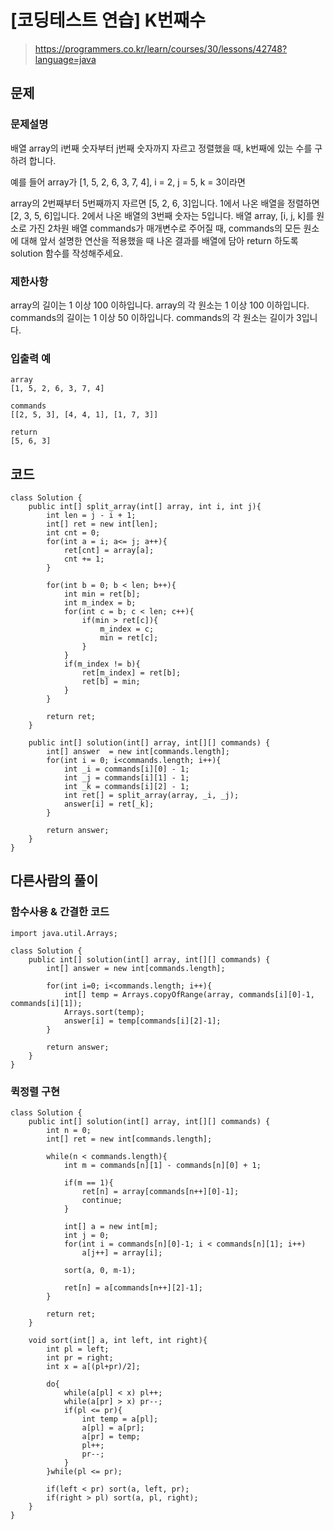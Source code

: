 # [코딩테스트 연습] K번째수
>https://programmers.co.kr/learn/courses/30/lessons/42748?language=java

## 문제

### 문제설명
배열 array의 i번째 숫자부터 j번째 숫자까지 자르고 정렬했을 때, k번째에 있는 수를 구하려 합니다.

예를 들어 array가 [1, 5, 2, 6, 3, 7, 4], i = 2, j = 5, k = 3이라면

array의 2번째부터 5번째까지 자르면 [5, 2, 6, 3]입니다.
1에서 나온 배열을 정렬하면 [2, 3, 5, 6]입니다.
2에서 나온 배열의 3번째 숫자는 5입니다.
배열 array, [i, j, k]를 원소로 가진 2차원 배열 commands가 매개변수로 주어질 때, commands의 모든 원소에 대해 앞서 설명한 연산을 적용했을 때 나온 결과를 배열에 담아 return 하도록 solution 함수를 작성해주세요.


### 제한사항
array의 길이는 1 이상 100 이하입니다.
array의 각 원소는 1 이상 100 이하입니다.
commands의 길이는 1 이상 50 이하입니다.
commands의 각 원소는 길이가 3입니다.


### 입출력 예
```
array
[1, 5, 2, 6, 3, 7, 4]                

commands
[[2, 5, 3], [4, 4, 1], [1, 7, 3]]

return		
[5, 6, 3]

```

## 코드
```
class Solution {
    public int[] split_array(int[] array, int i, int j){
        int len = j - i + 1;
        int[] ret = new int[len];
        int cnt = 0;
        for(int a = i; a<= j; a++){
            ret[cnt] = array[a];
            cnt += 1;
        }

        for(int b = 0; b < len; b++){
            int min = ret[b];
            int m_index = b;
            for(int c = b; c < len; c++){
                if(min > ret[c]){
                    m_index = c;
                    min = ret[c];
                }
            }            
            if(m_index != b){
                ret[m_index] = ret[b];
                ret[b] = min;
            }
        }

        return ret;
    }

    public int[] solution(int[] array, int[][] commands) {
        int[] answer  = new int[commands.length];
        for(int i = 0; i<commands.length; i++){
            int _i = commands[i][0] - 1;
            int _j = commands[i][1] - 1;
            int _k = commands[i][2] - 1;
            int ret[] = split_array(array, _i, _j);
            answer[i] = ret[_k];
        }

        return answer;
    }
}
```
## 다른사람의 풀이


### 함수사용 & 간결한 코드
```
import java.util.Arrays;

class Solution {
    public int[] solution(int[] array, int[][] commands) {
        int[] answer = new int[commands.length];

        for(int i=0; i<commands.length; i++){
            int[] temp = Arrays.copyOfRange(array, commands[i][0]-1, commands[i][1]);
            Arrays.sort(temp);
            answer[i] = temp[commands[i][2]-1];
        }

        return answer;
    }
}
```

### 퀵정렬 구현

```
class Solution {
    public int[] solution(int[] array, int[][] commands) {
        int n = 0;
        int[] ret = new int[commands.length];

        while(n < commands.length){
            int m = commands[n][1] - commands[n][0] + 1;

            if(m == 1){
                ret[n] = array[commands[n++][0]-1];
                continue;
            }

            int[] a = new int[m];
            int j = 0;
            for(int i = commands[n][0]-1; i < commands[n][1]; i++)
                a[j++] = array[i];

            sort(a, 0, m-1);

            ret[n] = a[commands[n++][2]-1];
        }

        return ret;
    }

    void sort(int[] a, int left, int right){
        int pl = left;
        int pr = right;
        int x = a[(pl+pr)/2];

        do{
            while(a[pl] < x) pl++;
            while(a[pr] > x) pr--;
            if(pl <= pr){
                int temp = a[pl];
                a[pl] = a[pr];
                a[pr] = temp;
                pl++;
                pr--;
            }
        }while(pl <= pr);

        if(left < pr) sort(a, left, pr);
        if(right > pl) sort(a, pl, right);
    }
}
```
